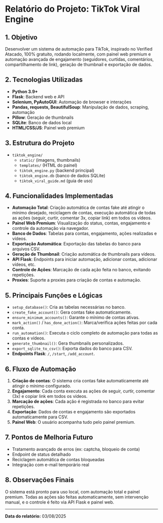 # Relatório do Projeto: TikTok Viral Engine

## 1. Objetivo
Desenvolver um sistema de automação para TikTok, inspirado no Verified Atacado, 100% gratuito, rodando localmente, com painel web premium e automação avançada de engajamento (seguidores, curtidas, comentários, compartilhamento de link), geração de thumbnail e exportação de dados.

## 2. Tecnologias Utilizadas
- **Python 3.9+**
- **Flask**: Backend web e API
- **Selenium, PyAutoGUI**: Automação de browser e interações
- **Pandas, requests, BeautifulSoup**: Manipulação de dados, scraping, automação
- **Pillow**: Geração de thumbnails
- **SQLite**: Banco de dados local
- **HTML/CSS/JS**: Painel web premium

## 3. Estrutura do Projeto
- `tiktok_engine/`
  - `static/` (imagens, thumbnails)
  - `templates/` (HTML do painel)
  - `tiktok_engine.py` (backend principal)
  - `tiktok_engine.db` (banco de dados SQLite)
  - `tiktok_viral_guide.md` (guia de uso)

## 4. Funcionalidades Implementadas
- **Automação Total**: Criação automática de contas fake até atingir o mínimo desejado, reciclagem de contas, execução automática de todas as ações (seguir, curtir, comentar 3x, copiar link) em todos os vídeos.
- **Painel Web Premium**: Visualização do status, contas, engajamento e controle da automação via navegador.
- **Banco de Dados**: Tabelas para contas, engajamento, ações realizadas e vídeos.
- **Exportação Automática**: Exportação das tabelas do banco para arquivos CSV.
- **Geração de Thumbnail**: Criação automática de thumbnails para vídeos.
- **API Flask**: Endpoints para iniciar automação, adicionar contas, adicionar vídeos, etc.
- **Controle de Ações**: Marcação de cada ação feita no banco, evitando repetições.
- **Proxies**: Suporte a proxies para criação de contas e automação.

## 5. Principais Funções e Lógicas
- `setup_database()`: Cria as tabelas necessárias no banco.
- `create_fake_account()`: Gera contas fake automaticamente.
- `ensure_minimum_accounts()`: Garante o mínimo de contas ativas.
- `mark_action()` / `has_done_action()`: Marca/verifica ações feitas por cada conta.
- `run_automation()`: Executa o ciclo completo de automação para todas as contas e vídeos.
- `generate_thumbnail()`: Gera thumbnails personalizados.
- `export_sqlite_to_csv()`: Exporta dados do banco para CSV.
- **Endpoints Flask**: `/`, `/start`, `/add_account`.

## 6. Fluxo de Automação
1. **Criação de contas**: O sistema cria contas fake automaticamente até atingir o mínimo configurado.
2. **Engajamento**: Cada conta executa as ações de seguir, curtir, comentar (3x) e copiar link em todos os vídeos.
3. **Marcação de ações**: Cada ação é registrada no banco para evitar repetições.
4. **Exportação**: Dados de contas e engajamento são exportados automaticamente para CSV.
5. **Painel Web**: O usuário acompanha tudo pelo painel premium.

## 7. Pontos de Melhoria Futuro
- Tratamento avançado de erros (ex: captcha, bloqueio de conta)
- Endpoint de status detalhado
- Reciclagem automática de contas bloqueadas
- Integração com e-mail temporário real

## 8. Observações Finais
O sistema está pronto para uso local, com automação total e painel premium. Todas as ações são feitas automaticamente, sem intervenção manual, e o controle é feito via API Flask e painel web.

---

**Data do relatório:** 03/08/2025
